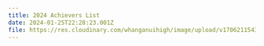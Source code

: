 ```yaml
---
title: 2024 Achievers List
date: 2024-01-25T22:28:23.001Z
file: https://res.cloudinary.com/whanganuihigh/image/upload/v1706211543/Achievers/2024_ACHIEVERS_LIST.pdf
---
```

